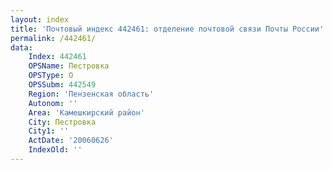 ```yaml
---
layout: index
title: 'Почтовый индекс 442461: отделение почтовой связи Почты России'
permalink: /442461/
data:
    Index: 442461
    OPSName: Пестровка
    OPSType: О
    OPSSubm: 442549
    Region: 'Пензенская область'
    Autonom: ''
    Area: 'Камешкирский район'
    City: Пестровка
    City1: ''
    ActDate: '20060626'
    IndexOld: ''
---
```

